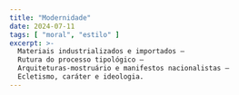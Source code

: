 ```yaml
---
title: "Modernidade"
date: 2024-07-11
tags: [ "moral", "estilo" ]
excerpt: >-
  Materiais industrializados e importados –
  Rutura do processo tipológico –
  Arquiteturas-mostruário e manifestos nacionalistas –
  Ecletismo, caráter e ideologia.
---
```

